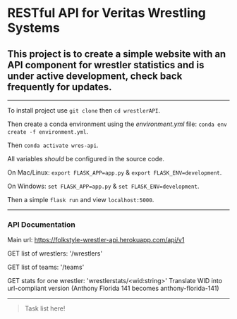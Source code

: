 # RESTful API for Veritas Wrestling Systems
## This project is to create a simple website with an API component for wrestler statistics and is under active development, check back frequently for updates.
---
To install project use `git clone` then `cd wrestlerAPI`.

Then create a conda environment using the *environment.yml* file:
`conda env create -f environment.yml`. 

Then `conda activate wres-api`.

All variables *should* be configured in the source code.

On Mac/Linux:
`export FLASK_APP=app.py` & 
`export FLASK_ENV=development`.

On Windows:
`set FLASK_APP=app.py` & 
`set FLASK_ENV=development`.

Then a simple `flask run` and view `localhost:5000`.

---
### API Documentation
Main url: https://folkstyle-wrestler-api.herokuapp.com/api/v1

GET list of wrestlers: '/wrestlers'

GET list of teams: '/teams'

GET stats for one wrestler: 'wrestlerstats/\<wid:string\>'
Translate WID into url-compliant version (Anthony Florida 141 becomes anthony-florida-141)

---

> Task list here!
